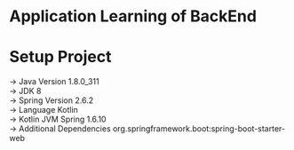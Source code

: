 # Application Learning of BackEnd

# Setup Project 
-> Java Version 1.8.0_311 <br/>
-> JDK 8 <br/>
-> Spring Version 2.6.2 <br/>
-> Language Kotlin <br/>
-> Kotlin JVM Spring 1.6.10 <br/>
-> Additional Dependencies org.springframework.boot:spring-boot-starter-web <br/>
